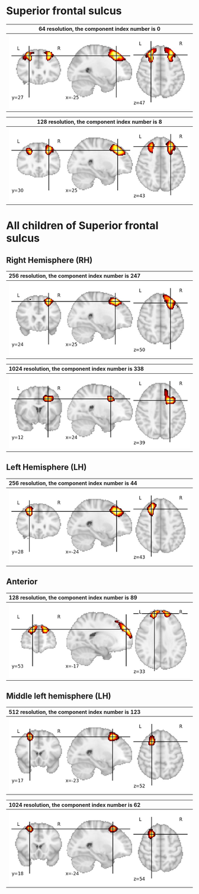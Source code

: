 # **Superior frontal sulcus**

| 64 resolution, the component index number is 0|  
|:---:|  
| ![Component 64](../64/final/0.jpg "From component 64: Superior frontal sulcus") |

| 128 resolution, the component index number is 8|  
|:---:|  
| ![Component 128](../128/final/8.jpg "From component 128: Superior frontal sulcus") |

# **All children of Superior frontal sulcus**

## Right Hemisphere (RH)

| 256 resolution, the component index number is 247|  
|:---|  
| ![Component 256](../256/final/247.jpg "From component 256: Superior frontal sulcus RH") |

| 1024 resolution, the component index number is 338|  
|:---|  
| ![Component 1024](../1024/final/338.jpg "From component 1024: Superior frontal sulcus RH") |

## Left Hemisphere (LH)

| 256 resolution, the component index number is 44|
|:---|
| ![Component 256](../256/final/44.jpg "From component 256: Superior frontal sulcus, LH") |

## Anterior

| 128 resolution, the component index number is 89|  
|:---|  
| ![Component 128](../128/final/89.jpg "From component 128: Superior frontal sulcus, anterior") |

## Middle left hemisphere (LH)

| 512 resolution, the component index number is 123|  
|:---|  
| ![Component 512](../512/final/123.jpg "From component 512: Superior frontal sulcus middle LH") |

| 1024 resolution, the component index number is 62|  
|:---|  
| ![Component 1024](../1024/final/62.jpg "From component 1024: Superior frontal sulcus middle LH") |
